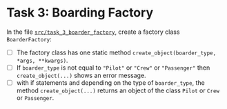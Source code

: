 # Task 3: Boarding Factory

In the file [`src/task_3_boarder_factory`](src/task_3_boarder_factory.py), create a factory class `BoarderFactory`:
- [ ] The factory class has one static method `create_object(boarder_type, *args, **kwargs)`.
- [ ] If `boarder_type` is not equal to `"Pilot"` or `"Crew"` or `"Passenger"` then `create_object(...)` shows an error message.
- [ ] with if statements and depending on the type of `boarder_type`, the method `create_object(...)` returns an object of the class `Pilot` or `Crew` or `Passenger`. 
